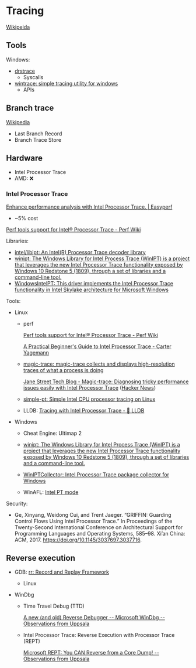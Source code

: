 # Tracing
[Wikipeida](https://en.wikipedia.org/wiki/Tracing_(software))

## Tools
Windows:
- [drstrace](https://drmemory.org/page_drstrace.html)
  - Syscalls
- [wintrace: simple tracing utility for windows](https://github.com/matthewgeorgy/wintrace)
  - APIs

## Branch trace
[Wikipedia](https://en.wikipedia.org/wiki/Branch_trace)

- Last Branch Record
- Branch Trace Store

## Hardware
- Intel Processor Trace
- AMD: ❌

### Intel Processor Trace
[Enhance performance analysis with Intel Processor Trace. | Easyperf](https://easyperf.net/blog/2019/08/23/Intel-Processor-Trace)
- ~5% cost

[Perf tools support for Intel® Processor Trace - Perf Wiki](https://perf.wiki.kernel.org/index.php/Perf_tools_support_for_Intel%C2%AE_Processor_Trace)

Libraries:
- [intel/libipt: An Intel(R) Processor Trace decoder library](https://github.com/intel/libipt)
- [winipt: The Windows Library for Intel Process Trace (WinIPT) is a project that leverages the new Intel Processor Trace functionality exposed by Windows 10 Redstone 5 (1809), through a set of libraries and a command-line tool.](https://github.com/ionescu007/winipt)
- [WindowsIntelPT: This driver implements the Intel Processor Trace functionality in Intel Skylake architecture for Microsoft Windows](https://github.com/intelpt/WindowsIntelPT)

Tools:
- Linux
  - perf

    [Perf tools support for Intel® Processor Trace - Perf Wiki](https://perf.wiki.kernel.org/index.php/Perf_tools_support_for_Intel%C2%AE_Processor_Trace)

    [A Practical Beginner's Guide to Intel Processor Trace - Carter Yagemann](https://carteryagemann.com/a-practical-beginners-guide-to-intel-processor-trace.html)

  - [magic-trace: magic-trace collects and displays high-resolution traces of what a process is doing](https://github.com/janestreet/magic-trace)

    [Jane Street Tech Blog - Magic-trace: Diagnosing tricky performance issues easily with Intel Processor Trace](https://blog.janestreet.com/magic-trace/) ([Hacker News](https://news.ycombinator.com/item?id=30107750))

  - [simple-pt: Simple Intel CPU processor tracing on Linux](https://github.com/andikleen/simple-pt)

  - LLDB: [Tracing with Intel Processor Trace - 🐛 LLDB](https://lldb.llvm.org/use/intel_pt.html)

- Windows
  - Cheat Engine: Ultimap 2

  - [winipt: The Windows Library for Intel Process Trace (WinIPT) is a project that leverages the new Intel Processor Trace functionality exposed by Windows 10 Redstone 5 (1809), through a set of libraries and a command-line tool.](https://github.com/ionescu007/winipt)

  - [WinIPTCollector: Intel Processor Trace package collector for Windows](https://github.com/BlackLuny/WinIPTCollector)

  - WinAFL: [Intel PT mode](https://github.com/googleprojectzero/winafl/blob/master/readme_pt.md)

Security:
- Ge, Xinyang, Weidong Cui, and Trent Jaeger. “GRIFFIN: Guarding Control Flows Using Intel Processor Trace.” In Proceedings of the Twenty-Second International Conference on Architectural Support for Programming Languages and Operating Systems, 585–98. Xi’an China: ACM, 2017. https://doi.org/10.1145/3037697.3037716.

## Reverse execution
- GDB: [rr: Record and Replay Framework](https://github.com/rr-debugger/rr)
  - Linux

- WinDbg
  - Time Travel Debug (TTD)

    [A new (and old) Reverse Debugger -- Microsoft WinDbg -- Observations from Uppsala](https://jakob.engbloms.se/archives/2649)

  - Intel Processor Trace: Reverse Execution with Processor Trace (REPT)

    [Microsoft REPT: You CAN Reverse from a Core Dump! -- Observations from Uppsala](https://jakob.engbloms.se/archives/2876)